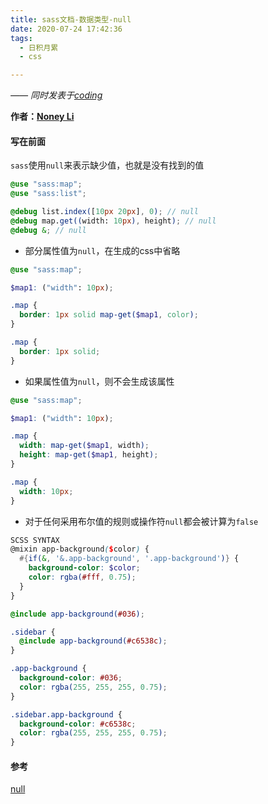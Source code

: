 ```yaml
---
title: sass文档-数据类型-null
date: 2020-07-24 17:42:36
tags:
  - 日积月累
  - css

---
```


[Noney Li]: https://github.com/noney/ "noneyli"

*—— 同时发表于[coding](http://0kv30q.coding-pages.com/)*

__作者：[Noney Li]__

#### 写在前面

`sass`使用`null`来表示缺少值，也就是没有找到的值

```scss
@use "sass:map";
@use "sass:list";

@debug list.index([10px 20px], 0); // null
@debug map.get((width: 10px), height); // null
@debug &; // null
```

<!-- more -->

- 部分属性值为`null`，在生成的css中省略

```scss
@use "sass:map";

$map1: ("width": 10px);

.map {
  border: 1px solid map-get($map1, color);
}
```

```css
.map {
  border: 1px solid;
}
```

- 如果属性值为`null`，则不会生成该属性

```scss
@use "sass:map";

$map1: ("width": 10px);

.map {
  width: map-get($map1, width);
  height: map-get($map1, height);
}
```

```css
.map {
  width: 10px;
}
```

- 对于任何采用布尔值的规则或操作符`null`都会被计算为`false`

```scss
SCSS SYNTAX
@mixin app-background($color) {
  #{if(&, '&.app-background', '.app-background')} {
    background-color: $color;
    color: rgba(#fff, 0.75);
  }
}

@include app-background(#036);

.sidebar {
  @include app-background(#c6538c);
}
```

```css
.app-background {
  background-color: #036;
  color: rgba(255, 255, 255, 0.75);
}

.sidebar.app-background {
  background-color: #c6538c;
  color: rgba(255, 255, 255, 0.75);
}
```

#### 参考

[null](https://sass-lang.com/documentation/values/null)